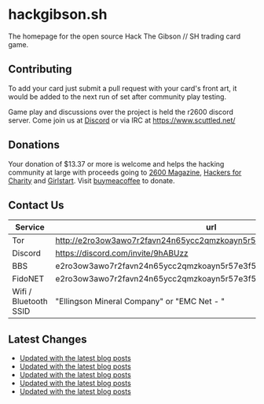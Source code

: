 # hackgibson.sh
The homepage for the open source Hack The Gibson // SH trading card game.


## Contributing

To add your card just submit a pull request with your card's front art, it would be added to the next run of set after community play testing.

Game play and discussions over the project is held the r2600 discord server. Come join us at [Discord](https://discord.com/invite/9hABUzz) or via IRC at https://www.scuttled.net/


## Donations

Your donation of $13.37 or more is welcome and helps the hacking community at large with proceeds going to [2600 Magazine](https://2600.com/), [Hackers for Charity](https://hackersforcharity.org) and [Girlstart](https://girlstart.org).  Visit [buymeacoffee](https://www.buymeacoffee.com/hackgibson.sh) to donate.


## Contact Us

Service | url
-|-
Tor | http://e2ro3ow3awo7r2favn24n65ycc2qmzkoayn5r57e3f56nvjwdcgg32ad.onion
Discord | https://discord.com/invite/9hABUzz
BBS | e2ro3ow3awo7r2favn24n65ycc2qmzkoayn5r57e3f56nvjwdcgg32ad.onion:23
FidoNET | e2ro3ow3awo7r2favn24n65ycc2qmzkoayn5r57e3f56nvjwdcgg32ad.onion:24554
Wifi / Bluetooth SSID | "Ellingson Mineral Company" or "EMC Net - <fidonet address>"

## Latest Changes
<!-- BLOG-POST-LIST:START -->
- [Updated with the latest blog posts](https://github.com/DFW2600/hackgibson.sh/commit/f1883deee53380c79dd4ae1d56d716904d16ad97)
- [Updated with the latest blog posts](https://github.com/DFW2600/hackgibson.sh/commit/0574000fe3fdd8ae19ffce8824c2ee05c7d4bfb0)
- [Updated with the latest blog posts](https://github.com/DFW2600/hackgibson.sh/commit/a2451bd97614f3f1b5d1d0eb11977d874eab3abf)
- [Updated with the latest blog posts](https://github.com/DFW2600/hackgibson.sh/commit/14fd252d253b80ac32e9f68a80f4c70a043e6632)
- [Updated with the latest blog posts](https://github.com/DFW2600/hackgibson.sh/commit/27978cebdff4bf8ac6ef37c5a9e35585e7fc67ed)
<!-- BLOG-POST-LIST:END -->
